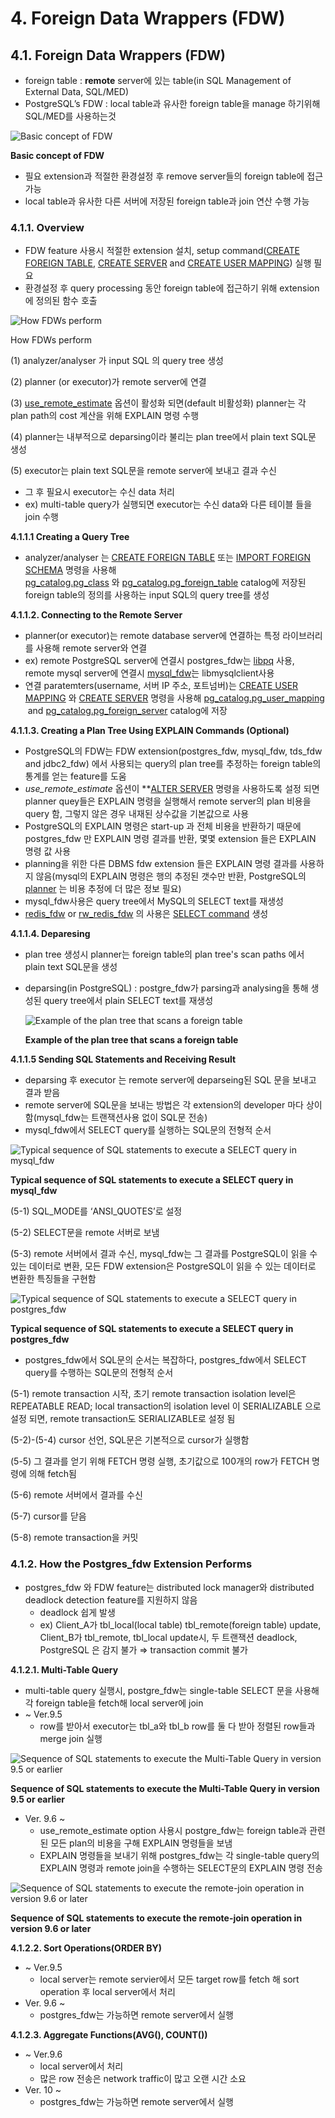 # 4. Foreign Data Wrappers (FDW)

## 4.1. Foreign Data Wrappers (FDW)

- foreign table : **remote** server에 있는 table(in SQL Management of External Data, SQL/MED)
- PostgreSQL’s FDW : local table과 유사한 foreign table을 manage 하기위해 SQL/MED를 사용하는것

![**Basic concept of FDW**](https://www.interdb.jp/pg/img/fig-4-fdw-1.png)

**Basic concept of FDW**

- 필요 extension과 적절한 환경설정 후 remove server들의 foreign table에 접근 가능
- local table과 유사한 다른 서버에 저장된 foreign table과 join 연산 수행 가능


### 4.1.1. Overview

- FDW feature 사용시 적절한 extension 설치, setup command([CREATE FOREIGN TABLE](https://www.postgresql.org/docs/current/static/sql-createforeigntable.html), [CREATE SERVER](https://www.postgresql.org/docs/current/static/sql-createserver.html) and [CREATE USER MAPPING](https://www.postgresql.org/docs/current/static/sql-createusermapping.html)) 실행 필요
- 환경설정 후 query processing 동안 foreign table에 접근하기 위해 extension에 정의된 함수 호출

![How FDWs perform](https://www.interdb.jp/pg/img/fig-4-fdw-2.png)

How FDWs perform

(1) analyzer/analyser 가 input SQL 의 query tree 생성

(2) planner (or executor)가 remote server에 연결

(3) [use_remote_estimate](https://www.postgresql.org/docs/current/static/postgres-fdw.html#id-1.11.7.43.10.4) 옵션이 활성화 되면(default 비활성화) planner는 각 plan path의 cost 계산을 위해 EXPLAIN 명령 수행

(4) planner는 내부적으로 deparsing이라 불리는 plan tree에서 plain text SQL문 생성

(5) executor는 plain text SQL문을 remote server에 보내고 결과 수신

- 그 후 필요시 executor는 수신 data 처리
- ex) multi-table query가 실행되면 executor는 수신 data와 다른 테이블 들을 join 수행

**4.1.1.1 Creating a Query Tree**

- analyzer/analyser 는 [CREATE FOREIGN TABLE](https://www.postgresql.org/docs/current/static/sql-createforeigntable.html) 또는 [IMPORT FOREIGN SCHEMA](https://www.postgresql.org/docs/current/static/sql-importforeignschema.html) 명령을 사용해 [pg_catalog.pg_class](https://www.postgresql.org/docs/current/static/catalog-pg-class.html) 와 [pg_catalog.pg_foreign_table](https://www.postgresql.org/docs/current/static/catalog-pg-foreign-table.html) catalog에 저장된 foreign table의 정의를 사용하는 input SQL의 query tree를 생성

**4.1.1.2. Connecting to the Remote Server**

- planner(or executor)는 remote database server에 연결하는 특정 라이브러리를 사용해 remote server와 연결
- ex) remote PostgreSQL server에 연결시 postgres_fdw는 [libpq](https://www.postgresql.org/docs/current/static/libpq.html) 사용, remote mysql server에 연결시 [mysql_fdw](https://github.com/EnterpriseDB/mysql_fdw)는 libmysqlclient사용
- 연결 paratemters(username, 서버 IP 주소, 포트넘버)는 [CREATE USER MAPPING](https://www.postgresql.org/docs/current/static/sql-createusermapping.html) 와 [CREATE SERVER](https://www.postgresql.org/docs/current/static/sql-createserver.html) 명령을 사용해 [pg_catalog.pg_user_mapping](https://www.postgresql.org/docs/current/static/catalog-pg-user-mapping.html)
 and [pg_catalog.pg_foreign_server](https://www.postgresql.org/docs/current/static/catalog-pg-foreign-server.html) catalog에 저장

**4.1.1.3. Creating a Plan Tree Using EXPLAIN Commands (Optional)**

- PostgreSQL의 FDW는 FDW extension(postgres_fdw, mysql_fdw, tds_fdw and jdbc2_fdw) 에서 사용되는 query의 plan tree를 추정하는 foreign table의 통계를 얻는 feature를 도움
- *use_remote_estimate* 옵션이 **[ALTER SERVER](https://www.postgresql.org/docs/current/static/sql-alterserver.html) 명령을 사용하도록 설정 되면 planner quey들은 EXPLAIN 명령을 실행해서 remote server의 plan 비용을 query 함, 그렇지 않은 경우 내재된 상수값을 기본값으로 사용
- PostgreSQL의 EXPLAIN 명령은 start-up 과 전체 비용을 반환하기 때문에 postgres_fdw 만 EXPLAIN 명령 결과를 반환, 몇몇 extension 들은 EXPLAIN 명령 값 사용
- planning을 위한 다른 DBMS fdw extension 들은 EXPLAIN 명령 결과를 사용하지 않음(mysql의 EXPLAIN 명령은 행의 추정된 갯수만 반환, PostgreSQL의 [planner](https://www.interdb.jp/pg/pgsql03.html) 는 비용 추정에 더 많은 정보 필요)
- mysql_fdw사용은 query tree에서 MySQL의 SELECT text를 재생성
- [redis_fdw](https://github.com/pg-redis-fdw/redis_fdw) or [rw_redis_fdw](https://github.com/nahanni/rw_redis_fdw) 의 사용은 [SELECT command](https://redis.io/commands/select) 생성

**4.1.1.4. Deparesing**

- plan tree 생성시 planner는 foreign table의 plan tree's scan paths 에서 plain text SQL문을 생성
- deparsing(in PostgreSQL) : postgre_fdw가 parsing과 analysing을 통해 생성된 query tree에서 plain SELECT text를 재생성
    
    ![**Example of the plan tree that scans a foreign table**](https://www.interdb.jp/pg/img/fig-4-fdw-3.png)
    
    **Example of the plan tree that scans a foreign table**
    

**4.1.1.5 Sending SQL Statements and Receiving Result**

- deparsing 후 executor 는 remote server에 deparseing된 SQL 문을 보내고 결과 받음
- remote server에 SQL문을 보내는 방법은 각 extension의 developer 마다 상이함(mysql_fdw는 트랜잭션사용 없이 SQL문 전송)
- mysql_fdw에서 SELECT query를 실행하는 SQL문의 전형적 순서

![**Typical sequence of SQL statements to execute a SELECT query in mysql_fdw**](https://www.interdb.jp/pg/img/fig-4-fdw-4.png)

**Typical sequence of SQL statements to execute a SELECT query in mysql_fdw**

(5-1) SQL_MODE를 ‘ANSI_QUOTES’로 설정

(5-2) SELECT문을 remote 서버로 보냄

(5-3) remote 서버에서 결과 수신, mysql_fdw는 그 결과를 PostgreSQL이 읽을 수 있는 데이터로 변환, 모든 FDW extension은 PostgreSQL이 읽을 수 있는 데이터로 변환한 특징들을 구현함

![**Typical sequence of SQL statements to execute a SELECT query in postgres_fdw**](https://www.interdb.jp/pg/img/fig-4-fdw-5.png)

**Typical sequence of SQL statements to execute a SELECT query in postgres_fdw**

- postgres_fdw에서 SQL문의 순서는 복잡하다, postgres_fdw에서 SELECT query를 수행하는 SQL문의 전형적 순서

(5-1) remote transaction 시작, 초기 remote transaction isolation level은 REPEATABLE READ; local transaction의 isolation level 이 SERIALIZABLE 으로 설정 되면, remote transaction도 SERIALIZABLE로 설정 됨

(5-2)-(5-4) cursor 선언, SQL문은 기본적으로 cursor가 실행함

(5-5) 그 결과를 얻기 위해 FETCH 명령 실행, 초기값으로 100개의 row가 FETCH 명령에 의해 fetch됨

(5-6) remote 서버에서 결과를 수신

(5-7) cursor를 닫음

(5-8) remote transaction을 커밋

### 4.1.2. How the Postgres_fdw Extension Performs

- postgres_fdw 와 FDW feature는 distributed lock manager와 distributed deadlock detection feature를 지원하지 않음
    - deadlock 쉽게 발생
    - ex) Client_A가 tbl_local(local table) tbl_remote(foreign table) update, Client_B가 tbl_remote, tbl_local update시, 두 트랜잭션 deadlock, PostgreSQL 은 감지 불가 ⇒ transaction commit 불가

**4.1.2.1. Multi-Table Query**

- multi-table query 실행시, postgre_fdw는 single-table SELECT 문을 사용해 각 foreign table을 fetch해 local server에 join
- ~ Ver.9.5
    - row를 받아서 executor는 tbl_a와 tbl_b row를 둘 다 받아 정렬된 row들과 merge join 실행
    

![**Sequence of SQL statements to execute the Multi-Table Query in version 9.5 or earlier**](https://www.interdb.jp/pg/img/fig-4-fdw-6.png)

**Sequence of SQL statements to execute the Multi-Table Query in version 9.5 or earlier**

- Ver. 9.6 ~
    - use_remote_estimate option 사용시 postgre_fdw는 foreign table과 관련된 모든 plan의 비용을 구해 EXPLAIN 명령들을 보냄
    - EXPLAIN 명령들을 보내기 위해 postgres_fdw는 각 single-table query의 EXPLAIN 명령과 remote join을 수행하는 SELECT문의 EXPLAIN 명령 전송

![**Sequence of SQL statements to execute the remote-join operation in version 9.6 or later**](https://www.interdb.jp/pg/img/fig-4-fdw-7.png)

**Sequence of SQL statements to execute the remote-join operation in version 9.6 or later**

**4.1.2.2. Sort Operations(ORDER BY)**

- ~ Ver.9.5
    - local server는 remote servier에서 모든 target row를 fetch 해 sort operation 후 local server에서 처리
- Ver. 9.6 ~
    - postgres_fdw는 가능하면 remote server에서 실행

**4.1.2.3. Aggregate Functions(AVG(), COUNT())**

- ~ Ver.9.6
    - local server에서 처리
    - 많은 row 전송은 network traffic이 많고 오랜 시간 소요
- Ver. 10 ~
    - postgres_fdw는 가능하면 remote server에서 실행
